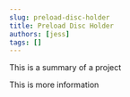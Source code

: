 ```yaml
---
slug: preload-disc-holder
title: Preload Disc Holder
authors: [jess]
tags: []
---
```


This is a summary of a project

<!--truncate-->

This is more information